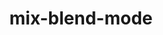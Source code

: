 ---
title: "mix-blend-mode"
description: ""
category: css
keywords: mix-blend-mode,blend,filter
last_test_date: "2020-12-12"
test_url: "/tests/css-mix-blend-mode.html"
test_results_url: "https://app.emailonacid.com/app/acidtest/Yh6M44osu9gXxAcqLb2TBazoUxeQYOXHgdiEWg2wYbEhj/list"
stats: {
	apple-mail: {
		macos: {
            "11": "y",
			"12": "y",
			"13": "y"
		},
		ios: {
			"11": "y",
			"12": "y",
			"13": "y",
			"14": "y"
		}
	},
	gmail: {
		desktop-webmail: {
			"2020-12": "y"
		},
		ios: {
			"2020-12": "a #1"
		},
		android: {
            "2020-12": "a #1"
		},
        mobile-webmail: {
            "2020-12": "n"
        }
	},
    orange: {
        desktop-webmail: {
            "2020-12":"y",
            "2021-03":"n"
        },
        ios: {
            "2020-12":"y"
        },
        android: {
            "2020-12":"y"
        }
    },
	outlook: {
        outlook-one: {
            "2022-05": "y"
        },
		windows: {
			"2007": "n",
			"2010": "n",
			"2013": "n",
			"2016": "n",
			"2019": "n"
		},
		windows-mail: {
			"2020-12": "n"
		},
		macos: {
			"2020-12": "y"
		},
		outlook-com: {
			"2020-12": "y"
		},
		ios: {
			"2020-12": "y"
		},
		android: {
            "2020-12": "y"
		}
	},
	yahoo: {
		desktop-webmail: {
			"2020-12": "n"
		},
		ios: {
            "2020-12": "n"
		},
		android: {
			"2020-12": "n"
		}
	},
	aol: {
		desktop-webmail: {
            "2020-12": "n"
		},
		ios: {
            "2020-12": "n"
		},
		android: {
            "2020-12": "n"
		}
	},
	samsung-email: {
		android: {
			"6.1.30.30": "y"
		}
	},
    sfr: {
        desktop-webmail: {
            "2020-12":"y"
        },
        ios: {
            "2020-12":"y"
        },
        android: {
            "2020-12":"y"
        }
    },
	thunderbird: {
		macos: {
			"78.5": "y"
		}
	},
    protonmail: {
        desktop-webmail: {
            "2020-12":"y"
        },
        ios: {
            "2020-12":"y"
        },
        android: {
            "2020-12":"y"
        }
    },
    hey: {
        desktop-webmail: {
            "2020-12":"y"
        }
    },
    mail-ru: {
        desktop-webmail: {
            "2020-12":"y"
        }
    },
	fastmail: {
		desktop-webmail: {
			"2021-07": "n"
		}
	},
    laposte: {
        desktop-webmail: {
            "2021-08": "y"
        }
    }
}
notes_by_num: {
    "1": "Partial. Not supported with Non Gmail Accounts."
}
links: {
    "Can I use: CSS property mix-blend-mode":"https://caniuse.com/mdn-css_properties_mix-blend-mode",
    "MDN: mix-blend-mode":"https://developer.mozilla.org/en-US/docs/Web/CSS/mix-blend-mode"
}
---